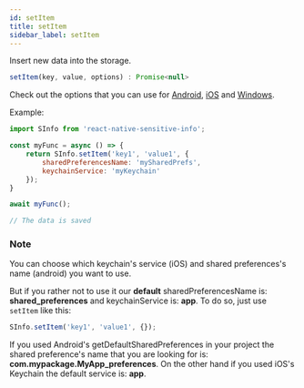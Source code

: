 ```yaml
---
id: setItem
title: setItem
sidebar_label: setItem
---
```


Insert new data into the storage.

```javascript
setItem(key, value, options) : Promise<null>
```

Check out the options that you can use for [Android](android_options), [iOS](ios_options) and [Windows](windows_options).

Example:

```javascript
import SInfo from 'react-native-sensitive-info';

const myFunc = async () => {
    return SInfo.setItem('key1', 'value1', {
        sharedPreferencesName: 'mySharedPrefs',
        keychainService: 'myKeychain'
    });
}

await myFunc();

// The data is saved
```

### Note

You can choose which keychain's service (iOS) and shared preferences's name (android) you want to use.

But if you rather not to use it our **default** sharedPreferencesName is: **shared_preferences** and keychainService is: **app**. To do so, just use `setItem` like this: 

```javascript
SInfo.setItem('key1', 'value1', {});
```

If you used Android's getDefaultSharedPreferences in your project the shared preference's name that you are looking for is: **com.mypackage.MyApp_preferences**. On the other hand if you used iOS's Keychain the default service is: **app**.
